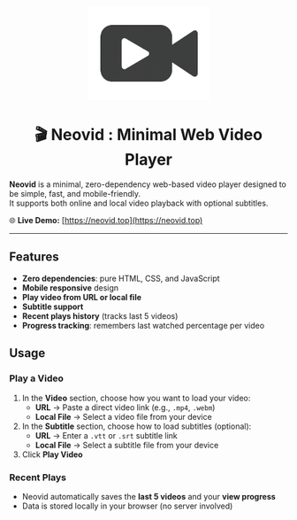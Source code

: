 <div align="center">
    <img src="https://github.com/sepandhaghighi/neovid/raw/main/assets/logo.png" alt="Neovid Logo" width="220">
	<h1>🎬 Neovid : Minimal Web Video Player</h1>
</div>

**Neovid** is a minimal, zero-dependency web-based video player designed to be simple, fast, and mobile-friendly.  
It supports both online and local video playback with optional subtitles.

🌐 **Live Demo:** [https://neovid.top](https://neovid.top)

---

## Features

- **Zero dependencies**: pure HTML, CSS, and JavaScript  
- **Mobile responsive** design  
- **Play video from URL or local file**  
- **Subtitle support**  
- **Recent plays history** (tracks last 5 videos)  
- **Progress tracking**: remembers last watched percentage per video  

## Usage

### Play a Video
1. In the **Video** section, choose how you want to load your video:
   - **URL** → Paste a direct video link (e.g., `.mp4`, `.webm`)
   - **Local File** → Select a video file from your device
2. In the **Subtitle** section, choose how to load subtitles (optional):
   - **URL** → Enter a `.vtt` or `.srt` subtitle link
   - **Local File** → Select a subtitle file from your device
3. Click **Play Video**

### Recent Plays
- Neovid automatically saves the **last 5 videos** and your **view progress**
- Data is stored locally in your browser (no server involved)